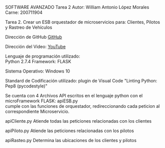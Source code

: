 SOFTWARE AVANZADO
Tarea 2
Autor: William Antonio López Morales
Carne: 200711904

Tarea 2. Crear un ESB orquestador de microservicios para: Clientes, Pilotos y Rastreo de Vehículos

Dirección de GitHub
[GitHub](https://github.com/WilliamLopez5/SA_Tarea2_200711904/tree/master "GitHub")

Dirección del Video:
[YouTube](https://youtu.be/_gdLvQuUsgw "YouTube")

Lenguaje de programación utilizado:  
Python 2.7.4       Framework: FLASK

Sistema Operativo:
Windows 10


Standard de Codificación utilizado:
plugin de Visual Code "Linting Python: Pep8 (pycodestyle)"

Se cuenta con 4 Archivos API escritos en el lenguaje python con el microFramework FLASK:
apiESB.py  
cumple con las funciones de orquestador, redireccionando cada peticion al correspondiente
Microservicio.

apiCliente.py
Atiende todas las peticiones relacionadas con los clientes

apiPiloto.py
Atiende las peticiones relacionadas con los pilotos

apiRasteo.py
Determina las ubicaciones de los clientes y pilotos

